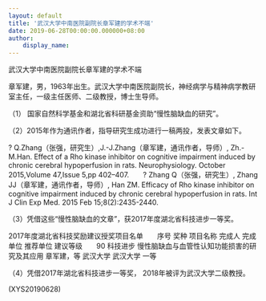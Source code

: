 ```yaml
---
layout: default
title: '武汉大学中南医院副院长章军建的学术不端'
date: 2019-06-28T00:00:00.000000+08:00
author:
    display_name: 
---
```


武汉大学中南医院副院长章军建的学术不端

章军建，男，1963年出生。武汉大学中南医院副院长，神经病学与精神病学教研室主任，一级主任医师、二级教授，博士生导师。

（1）	国家自然科学基金和湖北省科研基金资助“慢性脑缺血的研究”。

（2）2015年作为通讯作者，指导研究生成功进行一稿两投，发表文章如下。

?	Q.Zhang（张强，研究生）,J.-J.Zhang（章军建，通讯作者，导师）, Zh.-M.Han. Effect of a Rho kinase inhibitor on cognitive impairment induced by chronic cerebral hypoperfusion in rats. Neurophysiology. October 2015,Volume 47,Issue 5,pp 402–407.　　?	Zhang Q（张强，研究生）, Zhang JJ（章军建，通讯作者，导师）, Han ZM. Efficacy of Rho kinase inhibitor on cognitive impairment induced by chronic cerebral hypoperfusion in rats. Int J Clin Exp Med. 2015 Feb 15;8(2):2435-2440.

（3）凭借这些“慢性脑缺血的文章”，获2017年度湖北省科技进步一等奖。

2017年度湖北省科技奖励建议授奖项目名单　　序号	奖种	项目名称	完成人	完成单位	推荐单位	建议等级　　90	科技进步	慢性脑缺血与血管性认知功能损害的研究及其应用	章军建，等	武汉大学	武汉大学	一等

（4）凭借2017年湖北省科技进步一等奖， 2018年被评为武汉大学二级教授。

(XYS20190628)

